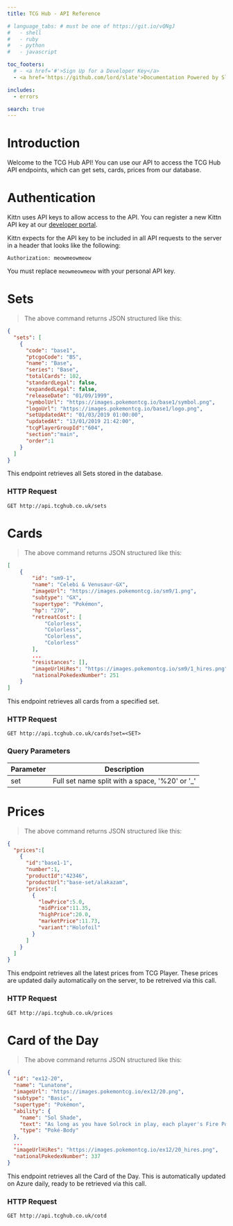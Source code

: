 ```yaml
---
title: TCG Hub - API Reference

# language_tabs: # must be one of https://git.io/vQNgJ
#   - shell
#   - ruby
#   - python
#   - javascript

toc_footers:
  # - <a href='#'>Sign Up for a Developer Key</a>
  - <a href='https://github.com/lord/slate'>Documentation Powered by Slate</a>

includes:
  - errors

search: true
---
```


# Introduction

Welcome to the TCG Hub API! You can use our API to access the TCG Hub API endpoints, which can get sets, cards, prices from our database.

# Authentication

<!-- > To authorize, use this code:

```ruby
require 'kittn'

api = Kittn::APIClient.authorize!('meowmeowmeow')
```

```python
import kittn

api = kittn.authorize('meowmeowmeow')
```

```shell
# With shell, you can just pass the correct header with each request
curl "api_endpoint_here"
  -H "Authorization: meowmeowmeow"
```

```javascript
const kittn = require('kittn');

let api = kittn.authorize('meowmeowmeow');
```

> Make sure to replace `meowmeowmeow` with your API key. -->

Kittn uses API keys to allow access to the API. You can register a new Kittn API key at our [developer portal](http://example.com/developers).

Kittn expects for the API key to be included in all API requests to the server in a header that looks like the following:

`Authorization: meowmeowmeow`

<aside class="notice">
You must replace <code>meowmeowmeow</code> with your personal API key.
</aside>

# Sets

> The above command returns JSON structured like this:

```json
{
  "sets": [
    {
      "code": "base1",
      "ptcgoCode": "BS",
      "name": "Base",
      "series": "Base",
      "totalCards": 102,
      "standardLegal": false,
      "expandedLegal": false,
      "releaseDate": "01/09/1999",
      "symbolUrl": "https://images.pokemontcg.io/base1/symbol.png",
      "logoUrl": "https://images.pokemontcg.io/base1/logo.png",
      "setUpdatedAt": "01/03/2019 01:00:00",
      "updatedAt": "13/01/2019 21:42:00",
      "tcgPlayerGroupId":"604",
      "section":"main",
      "order":1
    }
  ]
}
```

This endpoint retrieves all Sets stored in the database.

### HTTP Request

`GET http://api.tcghub.co.uk/sets`


# Cards

> The above command returns JSON structured like this:

```json
[
    {
        "id": "sm9-1",
        "name": "Celebi & Venusaur-GX",
        "imageUrl": "https://images.pokemontcg.io/sm9/1.png",
        "subtype": "GX",
        "supertype": "Pokémon",
        "hp": "270",
        "retreatCost": [
            "Colorless",
            "Colorless",
            "Colorless",
            "Colorless"
        ],
        ...
        "resistances": [],
        "imageUrlHiRes": "https://images.pokemontcg.io/sm9/1_hires.png",
        "nationalPokedexNumber": 251
    }
]
```

This endpoint retrieves all cards from a specified set.

### HTTP Request

`GET http://api.tcghub.co.uk/cards?set=<SET>`

### Query Parameters

Parameter |  Description
--------- | -----------
set | Full set name split with a space, '%20' or '_'

# Prices

> The above command returns JSON structured like this:

```json
{
  "prices":[
    {
      "id":"base1-1",
      "number":1,
      "productId":"42346",
      "productUrl":"base-set/alakazam",
      "prices":[
        {
          "lowPrice":5.0,
          "midPrice":11.35,
          "highPrice":20.0,
          "marketPrice":11.73,
          "variant":"Holofoil"
        }
      ]
    }
  ]
}
```

This endpoint retrieves all the latest prices from TCG Player. These prices are updated daily automatically on the server, to be retreived via this call.

### HTTP Request

`GET http://api.tcghub.co.uk/prices`

# Card of the Day

> The above command returns JSON structured like this:

```json
{
  "id": "ex12-20",
  "name": "Lunatone",
  "imageUrl": "https://images.pokemontcg.io/ex12/20.png",
  "subtype": "Basic",
  "supertype": "Pokémon",
  "ability": {
    "name": "Sol Shade",
    "text": "As long as you have Solrock in play, each player's Fire Pokémon (excluding Pokémon-ex) can't use any Poké-Powers.",
    "type": "Poké-Body"
  },
  ...
  "imageUrlHiRes": "https://images.pokemontcg.io/ex12/20_hires.png",
  "nationalPokedexNumber": 337
}
```

This endpoint retrieves all the Card of the Day. This is automatically updated on Azure daily, ready to be retrieved via this call.

### HTTP Request

`GET http://api.tcghub.co.uk/cotd`

<!-- <aside class="success">
Remember — a happy kitten is an authenticated kitten!
</aside> -->
